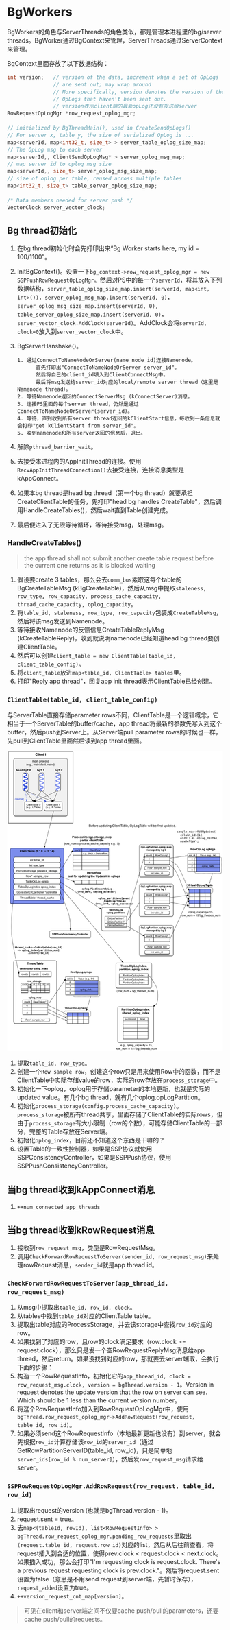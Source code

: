 # BgWorkers

BgWorkers的角色与ServerThreads的角色类似，都是管理本进程里的bg/server threads。BgWorker通过BgContext来管理，ServerThreads通过ServerContext来管理。

BgContext里面存放了以下数据结构：

```c++
int version;   // version of the data, increment when a set of OpLogs
               // are sent out; may wrap around
               // More specifically, version denotes the version of the
               // OpLogs that haven't been sent out.
               // version表示client端的最新opLog还没有发送给server
RowRequestOpLogMgr *row_request_oplog_mgr;

// initialized by BgThreadMain(), used in CreateSendOpLogs()
// For server x, table y, the size of serialized OpLog is ...
map<serverId, map<int32_t, size_t> > server_table_oplog_size_map;
// The OpLog msg to each server
map<serverId,, ClientSendOpLogMsg* > server_oplog_msg_map;
// map server id to oplog msg size
map<serverId,, size_t> server_oplog_msg_size_map;
// size of oplog per table, reused across multiple tables
map<int32_t, size_t> table_server_oplog_size_map;

/* Data members needed for server push */
VectorClock server_vector_clock;
```

## Bg thread初始化

1. 在bg thread初始化时会先打印出来“Bg Worker starts here, my id = 100/1100”。
2. InitBgContext()。设置一下`bg_context->row_request_oplog_mgr = new SSPPushRowRequestOpLogMgr`。然后对PS中的每一个`serverId`，将其放入下列数据结构，`server_table_oplog_size_map.insert(serverId, map<int, int>())`，`server_oplog_msg_map.insert(serverId, 0)`，`server_oplog_msg_size_map.insert(serverId, 0)`，`table_server_oplog_size_map.insert(serverId, 0)`，`server_vector_clock.AddClock(serverId)`。AddClock会将`serverId, clock=0`放入到`server_vector_clock`中。
3. BgServerHanshake()。

	```
	1. 通过ConnectToNameNodeOrServer(name_node_id)连接Namenode。
	      首先打印出"ConnectToNameNodeOrServer server_id"。
	      然后将自己的client_id填入到ClientConnectMsg中。
	      最后将msg发送给server_id对应的local/remote server thread（这里是Namenode thread）。
	2. 等待Namenode返回的ConnectServerMsg (kConnectServer)消息。
	3. 连接PS里面的每个server thread，仍然是通过ConnectToNameNodeOrServer(server_id)。
	4. 等待，直到收到所有server thread返回的kClientStart信息，每收到一条信息就会打印"get kClientStart from server_id"。
	5. 收到namenode和所有server返回的信息后，退出。
	```
4. 解除`pthread_barrier_wait`。
5. 去接受本进程内的AppInitThread的连接。使用`RecvAppInitThreadConnection()`去接受连接，连接消息类型是kAppConnect。
6. 如果本bg thread是head bg thread（第一个bg thread）就要承担CreateClientTable的任务，先打印"head bg handles CreateTable"，然后调用HandleCreateTables()，然后wait直到Table创建完成。
7. 最后便进入了无限等待循环，等待接受msg，处理msg。

### HandleCreateTables()

> the app thread shall not submit another create table request before the current one returns as it is blocked waiting

1. 假设要create 3 tables，那么会去`comm_bus`索取这每个table的BgCreateTableMsg (kBgCreateTable)，然后从msg中提取`staleness, row_type, row_capacity, process_cache_capacity, thread_cache_capacity, oplog_capacity`。
2. 将`table_id, staleness, row_type, row_capacity`包装成`CreateTableMsg`，然后将该msg发送到Namenode。
3. 等待接收Namenode的反馈信息CreateTableReplyMsg (kCreateTableReply)，收到就说明namenode已经知道head bg thread要创建ClientTable。
4. 然后可以创建`client_table = new ClientTable(table_id, client_table_config)`。
5. 将`client_table`放进`map<table_id, ClientTable> tables`里。
6. 打印"Reply app thread"，回复app init thread表示ClientTable已经创建。

### `ClientTable(table_id, client_table_config)`

与ServerTable直接存储parameter rows不同，ClientTable是一个逻辑概念，它相当于一个ServerTable的buffer/cache，app thread将最新的参数先写入到这个buffer，然后push到Server上。从Server端pull parameter rows的时候也一样，先pull到ClientTable里面然后读到app thread里面。

![](figures/ClientTableUpdate.png)

1. 提取`table_id, row_type`。
2. 创建一个`Row sample_row`，创建这个row只是用来使用Row中的函数，而不是ClientTable中实际存储value的row，实际的row存放在`process_storage`中。
3. 初始化一下oplog，oplog用于存储parameter的本地更新，也就是实际的updated value。有几个bg thread，就有几个oplog.opLogPartition。
4. 初始化`process_storage(config.process_cache_capacity)`。`process_storage`被所有thread共享，里面存储了ClientTable的实际rows，但由于`process_storage`有大小限制（row的个数），可能存储ClientTable的一部分，完整的Table存放在Server端。
5. 初始化`oplog_index`，目前还不知道这个东西是干嘛的？
6. 设置Table的一致性控制器，如果是SSP协议就使用SSPConsistencyController，如果是SSPPush协议，使用SSPPushConsistencyController。

## 当bg thread收到kAppConnect消息

1. `++num_connected_app_threads`

## 当bg thread收到kRowRequest消息

1. 接收到`row_request_msg`，类型是RowRequestMsg。
2. 调用`CheckForwardRowRequestToServer(sender_id, row_request_msg)`来处理rowRequest消息，`sender_id`就是app thread id。

### `CheckForwardRowRequestToServer(app_thread_id, row_request_msg)`

1. 从msg中提取出`table_id, row_id, clock`。
2. 从tables中找到`table_id`对应的ClientTable table。
3. 提取出table对应的ProcessStorage，并去该storage中查找`row_id`对应的row。
4. 如果找到了对应的row，且row的clock满足要求（row.clock >= request.clock），那么只是发一个空RowRequestReplyMsg消息给app thread，然后return。如果没找到对应的row，那就要去server端取，会执行下面的步骤：
5. 构造一个RowRequestInfo，初始化它的`app_thread_id, clock = row_request_msg.clock, version = bgThread.version - 1`。Version in request denotes the update version that the row on server can see. Which should be 1 less than the current version number。
6. 将这个RowRequestInfo加入到RowRequestOpLogMgr中，使用`bgThread.row_request_oplog_mgr->AddRowRequest(row_request, table_id, row_id)`。
7. 如果必须send这个RowRequestInfo（本地最新更新也没有）到server，就会先根据`row_id`计算存储该`row_id`的`server_id`（通过GetRowPartitionServerID(table_id, row_id)，只是简单地`server_ids[row_id % num_server]`），然后发`row_request_msg`请求给server。

### `SSPRowRequestOpLogMgr.AddRowRequest(row_request, table_id, row_id)`

1. 提取出request的version (也就是bgThread.version - 1)。
2. request.sent = true。
3. 去`map<(tableId, rowId), list<RowRequestInfo> > bgThread.row_request_oplog_mgr.pending_row_requests`里取出`(request.table_id, request.row_id)`对应的list<RowRequestInfo>，然后从后往前查看，将request插入到合适的位置，使得prev.clock < request.clock < next.clock。如果插入成功，那么会打印"I'm requesting clock is request.clock. There's a previous request requesting clock is prev.clock."。然后将request.sent设置为false（意思是不用send request到server端，先暂时保存），`request_added`设置为true。
4. `++version_request_cnt_map[version]`。


> 可见在client和server端之间不仅要cache push/pull的parameters，还要cache push/pull的requests。